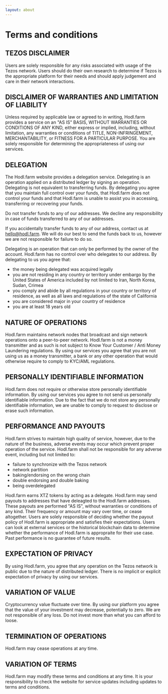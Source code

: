 ```yaml
---
layout: about
---
```


# Terms and conditions

## TEZOS DISCLAIMER

Users are solely responsible for any risks associated with usage of the Tezos network. Users should do their own research to determine if Tezos is the appropriate platform for their needs and should apply judgement and care in their network interactions.

## DISCLAIMER OF WARRANTIES AND LIMITATION OF LIABILITY

Unless required by applicable law or agreed to in writing, Hodl.farm provides a service on an "AS IS" BASIS, WITHOUT WARRANTIES OR CONDITIONS OF ANY KIND, either express or implied, including, without limitation, any warranties or conditions of TITLE, NON-INFRINGEMENT, MERCHANTABILITY, or FITNESS FOR A PARTICULAR PURPOSE. You are solely responsible for determining the appropriateness of using our services.

## DELEGATION

The Hodl.farm website provides a delegation service. Delegating is an operation applied on a distributed ledger by signing an operation. Delegating is not equivalent to transferring funds. By delegating you agree that you maintain full control over your funds, that Hodl.farm does not control your funds and that Hodl.farm is unable to assist you in accessing, transferring or recovering your funds.

Do not transfer funds to any of our addresses. We decline any responsibility in case of funds transferred to any of our addresses.

If you accidentally transfer funds to any of our address, contact us at hello@hodl.farm. We will do our best to send the funds back to us, however we are not responsible for failure to do so.

Delegating is an operation that can only be performed by the owner of the account. Hodl.farm has no control over who delegates to our address. By delegating to us you agree that:

* the money being delegated was acquired legally
* you are not residing in any country or territory under embargo by the United States of America included by not limited to Iran, North Korea, Sudan, Crimea
* you comply and abide by all regulations in your country or territory of residence, as well as all laws and regulations of the state of California
* you are considered major in your country of residence
* you are at least 18 years old

## NATURE OF OPERATIONS

Hodl.farm maintains network nodes that broadcast and sign network operations onto a peer-to-peer network. Hodl.farm is not a money transmitter and as such is not subject to Know Your Customer / Anti Money Laundering regulations. By using our services you agree that you are not using us as a money transmitter, a bank or any other operation that would otherwise require to comply to KYC/AML regulations.

## PERSONALLY IDENTIFIABLE INFORMATION

Hodl.farm does not require or otherwise store personally identifiable information. By using our services you agree to not send us personally identifiable information. Due to the fact that we do not store any personally identifiable information, we are unable to comply to request to disclose or erase such information.

## PERFORMANCE AND PAYOUTS

Hodl.farm strives to maintain high quality of service, however, due to the nature of the business, adverse events may occur which prevent proper operation of the service. Hodl.farm shall not be responsible for any adverse event, including but not limited to:

* failure to synchronize with the Tezos network
* network partition
* baking/endorsing on the wrong chain
* double endorsing and double baking
* being overdelegated

Hodl.farm earns XTZ tokens by acting as a delegate. Hodl.farm may send payouts to addresses that have deleagted to the Hodl.farm addresses. These payouts are performed "AS IS", without warranties or conditions of any kind. Their frequency or amount may vary over time, or cease altogether. Users are solely responsible of deciding whether the payout policy of Hodl.farm is appropriate and satisfies their expectations. Users can look at external services or the historical blockchain data to determine whether the performance of Hodl.farm is appropraite for their use case. Past performance is no guarantee of future results.

## EXPECTATION OF PRIVACY

By using Hodl.farm, you agree that any operation on the Tezos network is public due to the nature of distributed ledger. There is no implicit or explicit expectation of privacy by using our services.

## VARIATION OF VALUE

Cryptocurrency value fluctuate over time. By using our platform you agree that the value of your investment may decrease, potentially to zero. We are not responsible of any loss. Do not invest more than what you can afford to loose.

## TERMINATION OF OPERATIONS

Hodl.farm may cease operations at any time.

## VARIATION OF TERMS
Hodl.farm may modify these terms and conditions at any time. It is your responsibility to check the website for service updates including updates to terms and conditions.


